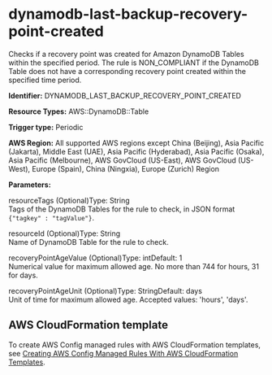 # dynamodb\-last\-backup\-recovery\-point\-created<a name="dynamodb-last-backup-recovery-point-created"></a>

Checks if a recovery point was created for Amazon DynamoDB Tables within the specified period\. The rule is NON\_COMPLIANT if the DynamoDB Table does not have a corresponding recovery point created within the specified time period\. 

**Identifier:** DYNAMODB\_LAST\_BACKUP\_RECOVERY\_POINT\_CREATED

**Resource Types:** AWS::DynamoDB::Table

**Trigger type:** Periodic

**AWS Region:** All supported AWS regions except China \(Beijing\), Asia Pacific \(Jakarta\), Middle East \(UAE\), Asia Pacific \(Hyderabad\), Asia Pacific \(Osaka\), Asia Pacific \(Melbourne\), AWS GovCloud \(US\-East\), AWS GovCloud \(US\-West\), Europe \(Spain\), China \(Ningxia\), Europe \(Zurich\) Region

**Parameters:**

resourceTags \(Optional\)Type: String  
Tags of the DynamoDB Tables for the rule to check, in JSON format `{"tagkey" : "tagValue"}`\.

resourceId \(Optional\)Type: String  
Name of DynamoDB Table for the rule to check\.

recoveryPointAgeValue \(Optional\)Type: intDefault: 1  
Numerical value for maximum allowed age\. No more than 744 for hours, 31 for days\.

recoveryPointAgeUnit \(Optional\)Type: StringDefault: days  
Unit of time for maximum allowed age\. Accepted values: 'hours', 'days'\.

## AWS CloudFormation template<a name="w2aac12c33c15b9d169c17"></a>

To create AWS Config managed rules with AWS CloudFormation templates, see [Creating AWS Config Managed Rules With AWS CloudFormation Templates](aws-config-managed-rules-cloudformation-templates.md)\.